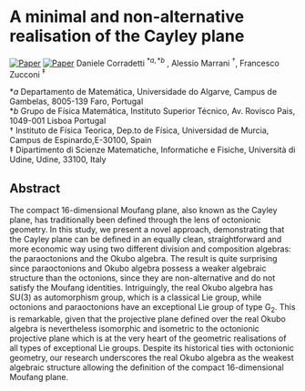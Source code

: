 # A minimal and non-alternative realisation of the Cayley plane
[![Paper](https://img.shields.io/badge/RA.Math-Preprint-b31b1b?logo=arxiv&logoColor=red)](https://arxiv.org/abs/2309.00967) [![Paper](https://img.shields.io/badge/PDF-open_access-green)](https://rdcu.be/dAxUA)
Daniele Corradetti $^{*a,*b}$ , Alessio Marrani $^{\dagger}$, Francesco
Zucconi $^{\ddagger}$

$*a$ Departamento de Matemática, Universidade do Algarve, Campus de Gambelas, 8005-139 Faro, Portugal </br>
$*b$ Grupo de Física Matemática, Instituto Superior Técnico,  Av. Rovisco Pais, 1049-001 Lisboa Portugal </br>
$\dagger$ Instituto de Física Teorica, Dep.to de Física, Universidad de Murcia, Campus de Espinardo,E-30100, Spain </br>
$\ddagger$ Dipartimento di Scienze Matematiche, Informatiche e Fisiche, Università di Udine, Udine, 33100, Italy</br>


## Abstract 
The compact 16-dimensional Moufang plane, also known as the Cayley plane, has traditionally been defined through the lens of octonionic geometry. In this study, we present a novel approach, demonstrating
that the Cayley plane can be defined in an equally clean, straightforward and more economic way using two different division and composition algebras: the paraoctonions and the Okubo algebra. The result is quite
surprising since paraoctonions and Okubo algebra possess a weaker algebraic structure than the octonions, since they are non-alternative and do not satisfy the Moufang identities. Intriguingly, the real Okubo
algebra has $\text{SU}\left(3\right)$ as automorphism group, which is a classical Lie group, while octonions and paraoctonions have an exceptional Lie group of type $\text{G}_{2}$. This is remarkable,
given that the projective plane defined over the real Okubo algebra is nevertheless isomorphic and isometric to the octonionic projective plane which is at the very heart of the geometric realisations of
all types of exceptional Lie groups. Despite its historical ties with octonionic geometry, our research underscores the real Okubo algebra as the weakest algebraic structure allowing the definition of the
compact 16-dimensional Moufang plane. 
